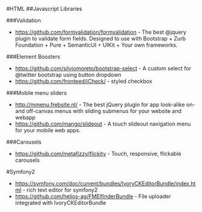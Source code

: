#HTML
##Javascript Libraries

###Validation
* https://github.com/formvalidation/formvalidation - The best @jquery plugin to validate form fields. Designed to use with Bootstrap + Zurb Foundation + Pure + SemanticUI + UIKit + Your own frameworks.

###Element Boosters
* https://github.com/silviomoreto/bootstrap-select - A custom select for @twitter bootstrap using button dropdown
* https://github.com/fronteed/iCheck/ - styled checkbox

###Mobile menu sliders
* http://mmenu.frebsite.nl/ - The best jQuery plugin for app look-alike on- and off-canvas menus with sliding submenus for your website and webapp
* https://github.com/mango/slideout - A touch slideout navigation menu for your mobile web apps.

###Carousels
* https://github.com/metafizzy/flickity - Touch, responsive, flickable carousels

#Symfony2
* https://symfony.com/doc/current/bundles/IvoryCKEditorBundle/index.html - rich text editor for symfony2
* https://github.com/helios-ag/FMElfinderBundle - File uploader integrated with IvoryCKEditorBundle
